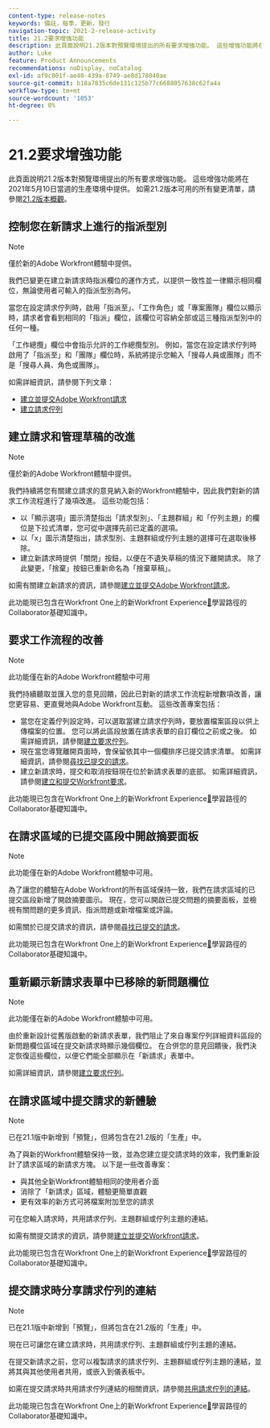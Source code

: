 ```yaml
---
content-type: release-notes
keywords: 備註，每季，更新，發行
navigation-topic: 2021-2-release-activity
title: 21.2要求增強功能
description: 此頁面說明21.2版本對預覽環境提出的所有要求增強功能。 這些增強功能將在2021年5月10日當週的生產環境中提供。 如需21.2版所有可用變更的清單，請參閱21.2版總覽。
author: Luke
feature: Product Announcements
recommendations: noDisplay, noCatalog
exl-id: af9c801f-ae40-439a-8749-ae8d178040ae
source-git-commit: b18a7835c6de131c125b77c6688057638c62fa4a
workflow-type: tm+mt
source-wordcount: '1053'
ht-degree: 0%

---
```


# 21.2要求增強功能

此頁面說明21.2版本對預覽環境提出的所有要求增強功能。 這些增強功能將在2021年5月10日當週的生產環境中提供。 如需21.2版本可用的所有變更清單，請參閱[21.2版本概觀](../../../product-announcements/product-releases/21.2-release-activity/21-2-release-overview.md)。

## 控制您在新請求上進行的指派型別

>[!NOTE]
>
>僅於新的Adobe Workfront體驗中提供。

我們已變更在建立新請求時指派欄位的運作方式，以提供一致性並一律顯示相同欄位，無論使用者可輸入的指派型別為何。

當您在設定請求佇列時，啟用「指派至」、「工作角色」或「專案團隊」欄位以顯示時，請求者會看到相同的「指派」欄位，該欄位可容納全部或這三種指派型別中的任何一種。

「工作總攬」欄位中會指示允許的工作總攬型別。 例如，當您在設定請求佇列時啟用了「指派至」和「團隊」欄位時，系統將提示您輸入「搜尋人員或團隊」而不是「搜尋人員、角色或團隊」。

如需詳細資訊，請參閱下列文章：

* [建立並提交Adobe Workfront請求](/help/quicksilver/manage-work/requests/create-requests/create-submit-requests.md)
* [建立請求佇列](../../../manage-work/requests/create-and-manage-request-queues/create-request-queue.md)

## 建立請求和管理草稿的改進

>[!NOTE]
>
>僅於新的Adobe Workfront體驗中提供。

我們持續將您有關建立請求的意見納入新的Workfront體驗中，因此我們對新的請求工作流程進行了幾項改進。 這些功能包括：

* 以「顯示選項」圖示清楚指出「請求型別」、「主題群組」和「佇列主題」的欄位是下拉式清單，您可從中選擇先前已定義的選項。
* 以「x」圖示清楚指出，請求型別、主題群組或佇列主題的選擇可在選取後移除。
* 建立新請求時提供「關閉」按鈕，以便在不遺失草稿的情況下離開請求。 除了此變更，「捨棄」按鈕已重新命名為「捨棄草稿」。

如需有關建立新請求的資訊，請參閱[建立並提交Adobe Workfront請求](/help/quicksilver/manage-work/requests/create-requests/create-submit-requests.md)。

此功能現已包含在Workfront One上的新Workfront Experience[&#128279;](https://experienceleague.adobe.com/en/docs/workfront-learn/tutorials-workfront/manage-work/issues-requests/make-a-request)學習路徑的Collaborator基礎知識中。

## 要求工作流程的改善

>[!NOTE]
>
>此功能僅在新的Adobe Workfront體驗中可用

我們持續聽取並匯入您的意見回饋，因此已對新的請求工作流程新增數項改善，讓您更容易、更直覺地與Adobe Workfront互動。 這些改善專案包括：

* 當您在定義佇列設定時，可以選取當建立請求佇列時，要放置檔案區段以供上傳檔案的位置。 您可以將此區段放置在請求表單的自訂欄位之前或之後。 如需詳細資訊，請參閱[建立要求佇列](../../../manage-work/requests/create-and-manage-request-queues/create-request-queue.md)。
* 現在當您導覽離開頁面時，會保留依其中一個欄排序已提交請求清單。 如需詳細資訊，請參閱[尋找已提交的請求](../../../manage-work/requests/create-requests/locate-submitted-requests.md)。
* 建立新請求時，提交和取消按鈕現在位於新請求表單的底部。 如需詳細資訊，請參閱[建立和提交Workfront要求](/help/quicksilver/manage-work/requests/create-requests/create-submit-requests.md)。

此功能現已包含在Workfront One上的新Workfront Experience[&#128279;](https://experienceleague.adobe.com/en/docs/workfront-learn/tutorials-workfront/manage-work/issues-requests/make-a-request)學習路徑的Collaborator基礎知識中。

## 在請求區域的已提交區段中開啟摘要面板

>[!NOTE]
>
>此功能僅在新的Adobe Workfront體驗中可用。

為了讓您的體驗在Adobe Workfront的所有區域保持一致，我們在請求區域的已提交區段新增了開啟摘要圖示。 現在，您可以開啟已提交問題的摘要面板，並檢視有關問題的更多資訊、指派問題或新增檔案或評論。

如需關於已提交請求的資訊，請參閱[尋找已提交的請求](../../../manage-work/requests/create-requests/locate-submitted-requests.md)。

此功能現已包含在Workfront One上的新Workfront Experience[&#128279;](https://experienceleague.adobe.com/en/docs/workfront-learn/tutorials-workfront/manage-work/issues-requests/make-a-request)學習路徑的Collaborator基礎知識中。

## 重新顯示新請求表單中已移除的新問題欄位

>[!NOTE]
>
>此功能僅在新的Adobe Workfront體驗中可用。

由於重新設計從舊版啟動的新請求表單，我們阻止了來自專案佇列詳細資料區段的新問題欄位區域在提交新請求時顯示幾個欄位。 在合併您的意見回饋後，我們決定恢復這些欄位，以便它們能全部顯示在「新請求」表單中。

如需詳細資訊，請參閱[建立要求佇列](../../../manage-work/requests/create-and-manage-request-queues/create-request-queue.md)。

## 在請求區域中提交請求的新體驗

>[!NOTE]
>
>已在21.1版中新增到「預覽」，但將包含在21.2版的「生產」中。

為了與新的Workfront體驗保持一致，並為您建立提交請求時的效率，我們重新設計了請求區域的新請求方塊。 以下是一些改善專案：

* 與其他全新Workfront體驗相同的使用者介面
* 消除了「新請求」區域，體驗更簡單直觀
* 更有效率的新方式可將檔案附加至您的請求

可在您輸入請求時，共用請求佇列、主題群組或佇列主題的連結。

如需有關提交請求的資訊，請參閱[建立並提交Workfront請求](/help/quicksilver/manage-work/requests/create-requests/create-submit-requests.md)。

此功能現已包含在Workfront One上的新Workfront Experience[&#128279;](https://experienceleague.adobe.com/en/docs/workfront-learn/tutorials-workfront/manage-work/issues-requests/make-a-request)學習路徑的Collaborator基礎知識中。

## 提交請求時分享請求佇列的連結

>[!NOTE]
>
>已在21.1版中新增到「預覽」，但將包含在21.2版的「生產」中。

現在已可讓您在建立請求時，共用請求佇列、主題群組或佇列主題的連結。

在提交新請求之前，您可以複製請求的請求佇列、主題群組或佇列主題的連結，並將其與其他使用者共用，或嵌入到儀表板中。

如需在提交請求時共用請求佇列連結的相關資訊，請參閱[共用請求佇列的連結](../../../manage-work/requests/create-requests/share-link-to-request-queue.md)。

此功能現已包含在Workfront One上的新Workfront Experience[&#128279;](https://experienceleague.adobe.com/en/docs/workfront-learn/tutorials-workfront/manage-work/issues-requests/make-a-request)學習路徑的Collaborator基礎知識中。
